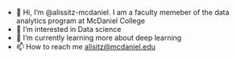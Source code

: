 - 👋 Hi, I’m @alissitz-mcdaniel. I am a faculty memeber of the data analytics program at McDaniel College
- 👀 I’m interested in Data science
- 🌱 I’m currently learning more about deep learning
- 📫 How to reach me alisitz@mcdaniel.edu

<!---
alissitz-mcdaniel/alissitz-mcdaniel is a ✨ special ✨ repository because its `README.md` (this file) appears on your GitHub profile.
You can click the Preview link to take a look at your changes.
--->
